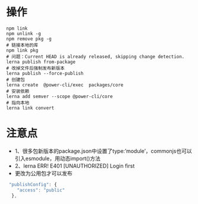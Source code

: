 # 操作
```shell
npm link  
npm unlink -g
npm remove pkg -g
# 链接本地的库
npm link pkg 
# 问题：Current HEAD is already released, skipping change detection.
lerna publish from-package
# 改掉文件后强制发布新版本
lerna publish --force-publish
# 创建包
lerna create  @power-cli/exec  packages/core
# 安装依赖
lerna add semver --scope @power-cli/core
# 指向本地 
lerna link convert

```
# 注意点
- 1、很多包新版本的package.json中设置了type:’module’，commonjs也可以引入esmodule，用动态import()方法
- 2、lerna ERR! E401 [UNAUTHORIZED] Login first  
- 更改为公用包才可以发布
```js
 "publishConfig": {
    "access": "public"
  },
  ```

